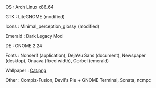 OS
:  Arch Linux x86_64

GTK
:  LiteGNOME (modified)

Icons
:  Minimal_perception_glossy (modified)

Emerald
:  Dark Legacy Mod

DE
:  GNOME 2.24

Fonts
:  Nonserif <span class="smalltext">(application)</span>, DejaVu Sans <span class="smalltext">(document)</span>, Newspaper <span class="smalltext">(desktop)</span>, Onuava <span class="smalltext">(fixed width)</span>, Corbel <span class="smalltext">(emerald)</span>

Wallpaper
:  [Cat.png](http://www.barrucadu.co.uk/uploads/Cat.png)

Other
:  Compiz-Fusion, Devil's Pie + GNOME Terminal, Sonata, ncmpc

